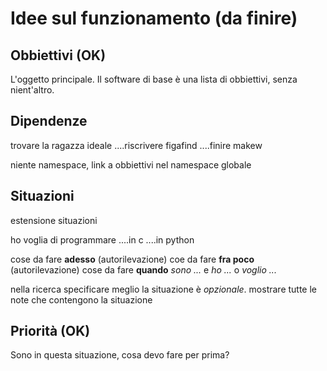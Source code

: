 # Idee sul funzionamento (da finire)


## Obbiettivi (OK)

L'oggetto principale. Il software di base è una lista di obbiettivi, senza 
nient'altro.


## Dipendenze

trovare la ragazza ideale
....riscrivere figafind
....finire makew

niente namespace, link a obbiettivi nel namespace globale


## Situazioni


estensione situazioni

ho voglia di programmare
....in c
....in python


cose da fare __adesso__ (autorilevazione)
coe da fare __fra poco__ (autorilevazione)
cose da fare __quando__ *sono ...* e *ho ...* o *voglio ...*


nella ricerca specificare meglio la situazione è *opzionale*. mostrare tutte le note
che contengono la situazione


## Priorità (OK)

Sono in questa situazione, cosa devo fare per prima?




